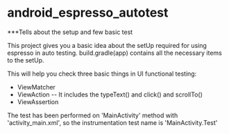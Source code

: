 # android_espresso_autotest
***Tells about the setup and few basic test

This project gives you a basic idea about the setUp required for using espresso in auto testing.
build.gradle(app) contains all the necessary items to the setUp.

This will help you check three basic things in UI functional testing:
* ViewMatcher
* ViewAction -- It includes the typeText() and click() and scrollTo()
* ViewAssertion

The test has been performed on 'MainActivity' method with 'activity_main.xml', so the instrumentation test name is 'MainActivity.Test'
